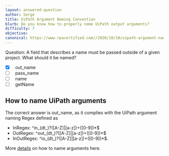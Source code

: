 ```yaml
---
layout: answered-question
author: Serge
title: UiPath Argument Naming Convention
blurb: Do you know how to properly name UiPath output arguments?
difficulty: 7
objective: 
canonical: https://www.rpacertified.com//2020/10/10/uipath-argument-naming-convention.html
---
```


Question: A field that describes a name must be passed outside of a given project. What should it be named?

- [x] &nbsp;  out_name
- [ ] &nbsp;  pass_name
- [ ] &nbsp;  name
- [ ] &nbsp;  getName

## How to name UiPath arguments

The correct answer is out_name, as it complies with the UiPath argument naming Regex defined as

- InRegex: ^in_(dt_)?([A-Z]|[a-z])+([0-9])*$
- OutRegex: ^out_(dt_)?([A-Z]|[a-z])+([0-9])*$
- InOutRegex: ^io_(dt_)?([A-Z]|[a-z])+([0-9])*$.


More  [details](https://docs.uipath.com/studio/v2019/docs/st-nmg-002) on how to name arguments here.

